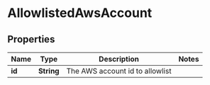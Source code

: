 

# AllowlistedAwsAccount


## Properties

| Name | Type | Description | Notes |
|------------ | ------------- | ------------- | -------------|
|**id** | **String** | The AWS account id to allowlist |  |



